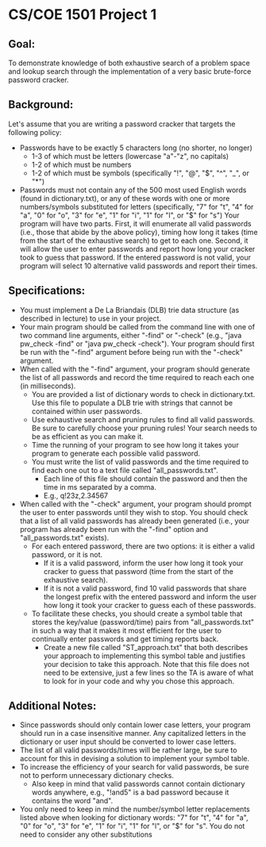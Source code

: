 # CS/COE 1501 Project 1

## Goal:
To demonstrate knowledge of both exhaustive search of a problem space and lookup search through the implementation of a very basic brute-force password cracker.

## Background:
Let's assume that you are writing a password cracker that targets  the following policy:
* Passwords have to be exactly 5 characters long (no shorter, no longer)
	* 1-3 of which must be letters (lowercase "a"-"z", no capitals)
	* 1-2 of which must be numbers
	* 1-2 of which must be symbols (specifically "!", "@", "$", "^", "_", or "*")
* Passwords must not contain any of the 500 most used English words (found in dictionary.txt), or any of these words with one or more numbers/symbols substituted for letters (specifically, "7" for "t", "4" for "a", "0" for "o", "3" for "e", "1" for "i", "1" for "l", or "$" for "s")
Your program will have two parts.
First, it will enumerate all valid passwords (i.e., those that abide by the above policy), timing how long it takes (time from the start of the exhaustive search) to get to each one.
Second, it will allow the user to enter passwords and report how long your cracker took to guess that password.
If the entered password is not valid, your program will select 10 alternative valid passwords and report their times.

## Specifications:
* You must implement a De La Briandais (DLB) trie data structure (as described in lecture) to use in your project.
* Your main program should be called from the command line with one of two command line arguments, either "-find" or "-check" (e.g., "java pw_check -find" or "java pw_check -check").  Your program should first be run with the "-find" argument before being run with the "-check" argument.
* When called with the "-find" argument, your program should generate the list of all passwords and record the time required to reach each one (in milliseconds).
	* You are provided a list of dictionary words to check in dictionary.txt.  Use this file to populate a DLB trie with strings that cannot be contained within user passwords.
	* Use exhaustive search and pruning rules to find all valid passwords.  Be sure to carefully choose your pruning rules!  Your search needs to be as efficient as you can make it.
	* Time the running of your program to see how long it takes your program to generate each possible valid password.
	* You must write the list of valid passwords and the time required to find each one out to a text file called "all_passwords.txt".
		* Each line of this file should contain the password and then the time in ms separated by a comma.
		* E.g., q!23z,2.34567
* When called with the "-check" argument, your program should prompt the user to enter passwords until they wish to stop.  You should check that a list of all valid passwords has already been generated (i.e., your program has already been run with the "-find" option and "all_passwords.txt" exists).
	* For each entered password, there are two options:  it is either a valid password, or it is not.
		* If it is a valid password, inform the user how long it took your cracker to guess that password (time from the start of the exhaustive search).
		* If it is not a valid password, find 10 valid passwords that share the longest prefix with the entered password and inform the user how long it took your cracker to guess each of these passwords.
	* To facilitate these checks, you should create a symbol table that stores the key/value (password/time) pairs from "all_passwords.txt" in such a way that it makes it most efficient for the user to continually enter passwords and get timing reports back.
		* Create a new file called "ST_approach.txt" that both describes your approach to implementing this symbol table and justifies your decision to take this approach.  Note that this file does not need to be extensive, just a few lines so the TA is aware of what to look for in your code and why you chose this approach.

## Additional Notes:
* Since passwords should only contain lower case letters, your program should run in a case insensitive manner.  Any capitalized letters in the dictionary or user input should be converted to lower case letters.
* The list of all valid passwords/times will be rather large, be sure to account for this in devising a solution to implement your symbol table.
* To increase the efficiency of your search for valid passwords, be sure not to perform unnecessary dictionary checks.
	* Also keep in mind that valid passwords cannot contain dictionary words anywhere, e.g., "!and5" is a bad password because it contains the word "and".
* You only need to keep in mind the number/symbol letter replacements listed above when looking for dictionary words:  "7" for "t", "4" for "a", "0" for "o", "3" for "e", "1" for "i", "1" for "l", or "$" for "s".  You do not need to consider any other substitutions
